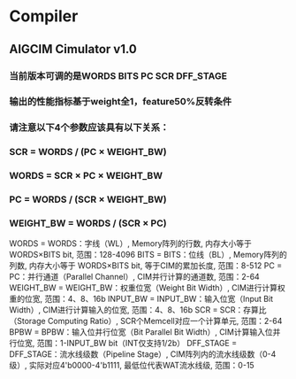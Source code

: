 # Compiler

## AIGCIM Cimulator v1.0

### 当前版本可调的是WORDS BITS PC SCR DFF_STAGE
### 输出的性能指标基于weight全1，feature50%反转条件
### 请注意以下4个参数应该具有以下关系： 
### SCR = WORDS / (PC × WEIGHT_BW)
### WORDS = SCR × PC × WEIGHT_BW
### PC = WORDS / (SCR × WEIGHT_BW)
### WEIGHT_BW = WORDS / (SCR × PC)

WORDS = WORDS：字线（WL）, Memory阵列的行数, 内存大小等于 WORDS×BITS bit, 范围：128-4096
BITS = BITS：位线（BL）, Memory阵列的列数, 内存大小等于 WORDS×BITS bit, 等于CIM的累加长度, 范围：8-512
PC = PC：并行通道（Parallel Channel）, CIM并行计算的通道数, 范围：2-64
WEIGHT_BW = WEIGHT_BW：权重位宽（Weight Bit Width）, CIM进行计算权重的位宽,  范围：4、8、16b
INPUT_BW = INPUT_BW：输入位宽（Input Bit Width）, CIM进行计算输入的位宽, 范围：4、8、16b
SCR = SCR：存算比（Storage Computing Ratio）, SCR个Memcell对应一个计算单元, 范围：2-64
BPBW = BPBW：输入位并行位宽（Bit Parallel Bit Width）, CIM计算输入位并行位宽, 范围：1-INPUT_BW bit（INT仅支持1/2b）
DFF_STAGE = DFF_STAGE：流水线级数（Pipeline Stage）, CIM阵列内的流水线级数（0-4级）, 实际对应4'b0000-4'b1111, 最低位代表WAT流水线级, 范围：0-15
